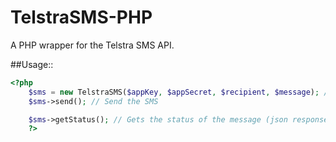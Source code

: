 TelstraSMS-PHP
==============

A PHP wrapper for the Telstra SMS API.

##Usage::
```php
<?php
    $sms = new TelstraSMS($appKey, $appSecret, $recipient, $message); // Construct new SMS object
    $sms->send(); // Send the SMS

    $sms->getStatus(); // Gets the status of the message (json response)
    ?>
```
